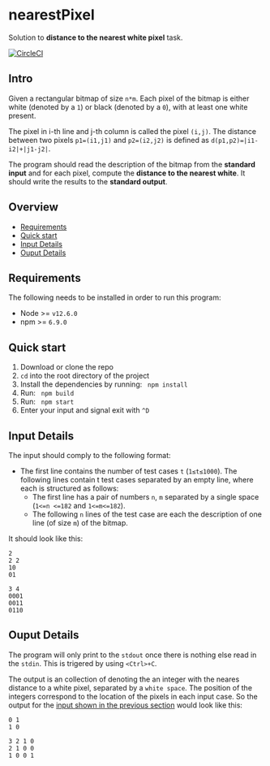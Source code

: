 # nearestPixel

Solution to **distance to the nearest white pixel** task.

[![CircleCI](https://circleci.com/gh/viestat/nearestPixel.svg?style=svg)](https://circleci.com/gh/viestat/nearestPixel)

## Intro
Given a rectangular bitmap of size `n*m`. Each pixel of the bitmap is either white (denoted by a `1`) or black (denoted by a `0`), with at least one white present.

The pixel in i-th line and j-th column is called the pixel `(i,j)`. The distance between two pixels `p1=(i1,j1)` and `p2=(i2,j2)` is defined as `d(p1,p2)=|i1-i2|+|j1-j2|`.

The program should read the description of the bitmap from the __standard input__ and for each pixel, compute the **distance to the nearest white**. It should write the results to the __standard output__.

## Overview
* [Requirements](#requirements)
* [Quick start](#quick-start)
* [Input Details](#input-details)
* [Ouput Details](#ouput-details)

## Requirements
The following needs to be installed in order to run this program:
- Node >= `v12.6.0`
- npm >= `6.9.0`

## Quick start

1. Download or clone the repo
1. `cd` into the root directory of the project
1. Install the dependencies by running: ` npm install`
1. Run: ` npm build` 
1. Run: ` npm start`
1. Enter your input and signal exit with `^D`

## Input Details
The input should comply to the following format:
- The first line contains the number of test cases `t` (`1≤t≤1000`).
The following lines contain t test cases separated by an empty line, where each is structured as follows:
  - The first line has a pair of numbers `n`, `m` separated by a single space (`1<=n <=182` and `1<=m<=182`).
  - The following `n` lines of the test case are each the description of one line (of size `m`) of the bitmap.

It should look like this:
```
2
2 2
10
01

3 4
0001
0011
0110
```

## Ouput Details
The program will only print to the `stdout` once there is nothing else read in the `stdin`. This is trigered by using `<Ctrl>+C`.

The output is an collection of denoting the an integer with the neares distance to a white pixel, separated by a `white space`. The position of the integers correspond to the location of the pixels in each input case. So the output for the [input shown in the previous section](#input-details) would look like this:
```
0 1
1 0

3 2 1 0
2 1 0 0
1 0 0 1

```



